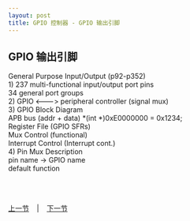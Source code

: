 ```yaml
---
layout: post
title: GPIO 控制器 - GPIO 输出引脚
---
```


## GPIO 输出引脚
General Purpose Input/Output (p92-p352)	  
	1) 237 multi-functional input/output port pins  
		34 general port groups  
	2) GPIO <---> peripheral controller (signal mux)  
	3) GPIO Block Diagram  
		APB bus (addr + data) *(int *)0xE0000000 = 0x1234;  
		Register File (GPIO SFRs)  
		Mux Control (functional)  
		Interrupt Control (Interrupt cont.)  
	4) Pin Mux Description  
		pin name -> GPIO name  
		default function  

<br> <br> 
<div> <a href="chp3-1.html">上一节</a> &nbsp;&nbsp; | &nbsp;&nbsp; <a href="chp3-3.html">下一节</a> </div> <br> <br>